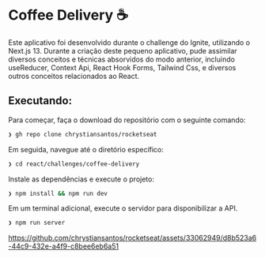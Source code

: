 # Coffee Delivery ☕

Este aplicativo foi desenvolvido durante o challenge do Ignite, utilizando o Next.js 13. Durante a criação deste pequeno aplicativo, pude assimilar diversos conceitos e técnicas absorvidos do modo anterior, incluindo useReducer, Context Api, React Hook Forms, Tailwind Css, e diversos outros conceitos relacionados ao React.

## Executando:

Para começar, faça o download do repositório com o seguinte comando:

```bash
❯ gh repo clone chrystiansantos/rocketseat
```
Em seguida, navegue até o diretório específico:

```bash
❯ cd react/challenges/coffee-delivery
```
Instale as dependências e execute o projeto:

```bash
❯ npm install && npm run dev
```
Em um terminal adicional, execute o servidor para disponibilizar a API.

```bash
❯ npm run server
```

https://github.com/chrystiansantos/rocketseat/assets/33062949/d8b523a6-44c9-432e-a4f9-c8bee6eb6a51

